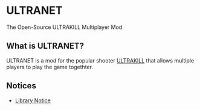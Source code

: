 # ULTRANET
The Open-Source ULTRAKILL Multiplayer Mod

## What is ULTRANET?
ULTRANET is a mod for the popular shooter [ULTRAKILL](https://store.steampowered.com/app/1229490/ULTRAKILL/) that allows multiple players to play the game togethter.

## Notices
- [Library Notice](./Library%20Notice.md)